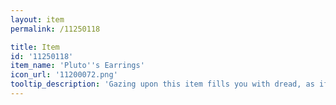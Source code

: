 ```yaml
---
layout: item
permalink: /11250118

title: Item
id: '11250118'
item_name: 'Pluto''s Earrings'
icon_url: '11200072.png'
tooltip_description: 'Gazing upon this item fills you with dread, as if your very soul is standing judgement.'
---
```

